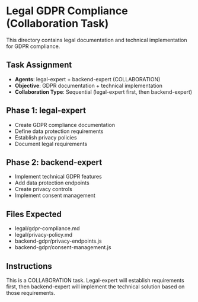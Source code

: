 # Legal GDPR Compliance (Collaboration Task)

This directory contains legal documentation and technical implementation for GDPR compliance.

## Task Assignment
- **Agents**: legal-expert + backend-expert (COLLABORATION)
- **Objective**: GDPR documentation + technical implementation
- **Collaboration Type**: Sequential (legal-expert first, then backend-expert)

## Phase 1: legal-expert
- Create GDPR compliance documentation
- Define data protection requirements
- Establish privacy policies
- Document legal requirements

## Phase 2: backend-expert  
- Implement technical GDPR features
- Add data protection endpoints
- Create privacy controls
- Implement consent management

## Files Expected
- legal/gdpr-compliance.md
- legal/privacy-policy.md  
- backend-gdpr/privacy-endpoints.js
- backend-gdpr/consent-management.js

## Instructions
This is a COLLABORATION task. Legal-expert will establish requirements first, then backend-expert will implement the technical solution based on those requirements.
